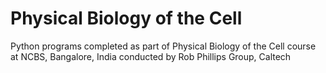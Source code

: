 # Physical Biology of the Cell
Python programs completed as part of Physical Biology of the Cell course at NCBS, Bangalore, India conducted by Rob Phillips Group, Caltech
